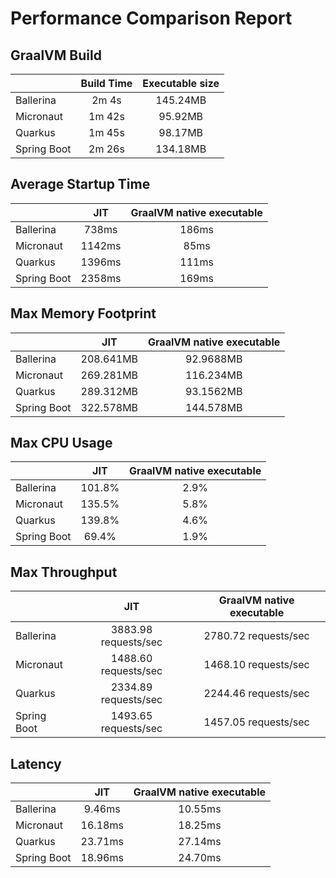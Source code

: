 # Performance Comparison Report

## GraalVM Build

|        | Build Time | Executable size |
|--------|:----------:|:---------------:|
| Ballerina | 2m 4s | 145.24MB |
| Micronaut | 1m 42s | 95.92MB |
| Quarkus | 1m 45s | 98.17MB |
| Spring Boot | 2m 26s | 134.18MB |

## Average Startup Time

|        | JIT | GraalVM native executable |
|--------|:---:|:-------------------------:|
| Ballerina | 738ms | 186ms |
| Micronaut | 1142ms | 85ms |
| Quarkus | 1396ms | 111ms |
| Spring Boot | 2358ms | 169ms |

## Max Memory Footprint

|        | JIT | GraalVM native executable |
|--------|:---:|:-------------------------:|
| Ballerina | 208.641MB | 92.9688MB |
| Micronaut | 269.281MB | 116.234MB |
| Quarkus | 289.312MB | 93.1562MB |
| Spring Boot | 322.578MB | 144.578MB |

## Max CPU Usage

|        | JIT | GraalVM native executable |
|--------|:---:|:-------------------------:|
| Ballerina | 101.8% | 2.9% |
| Micronaut | 135.5% | 5.8% |
| Quarkus | 139.8% | 4.6% |
| Spring Boot | 69.4% | 1.9% |

## Max Throughput

|        | JIT | GraalVM native executable |
|--------|:---:|:-------------------------:|
| Ballerina | 3883.98 requests/sec | 2780.72 requests/sec |
| Micronaut | 1488.60 requests/sec | 1468.10 requests/sec |
| Quarkus | 2334.89 requests/sec | 2244.46 requests/sec |
| Spring Boot | 1493.65 requests/sec | 1457.05 requests/sec |

## Latency

|        | JIT | GraalVM native executable |
|--------|:---:|:-------------------------:|
| Ballerina | 9.46ms | 10.55ms |
| Micronaut | 16.18ms | 18.25ms |
| Quarkus | 23.71ms | 27.14ms |
| Spring Boot | 18.96ms | 24.70ms |
